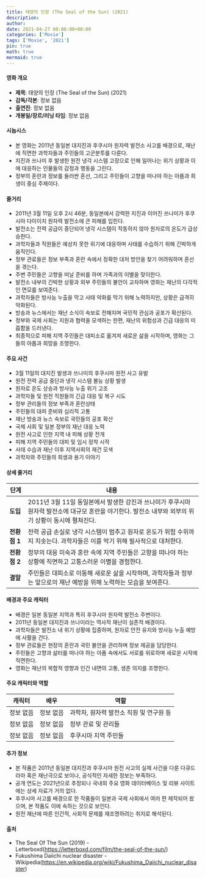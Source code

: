 ```yaml
---
title: 태양의 인장 (The Seal of the Sun) (2021)
description: 
author: 
date: 2021-04-27 00:00:00+00:00
categories: ['Movie']
tags: ['Movie', '2021']
pin: true
math: true
mermaid: true
---
```

#### 영화 개요

- **제목**: 태양의 인장 (The Seal of the Sun) (2021)  
- **감독/각본**: 정보 없음  
- **출연진**: 정보 없음  
- **개봉일/장르/러닝 타임**: 정보 없음  

#### 시놉시스

- 본 영화는 2011년 동일본 대지진과 후쿠시마 원자력 발전소 사고를 배경으로, 재난에 직면한 과학자들과 주민들의 고군분투를 다룬다.  
- 지진과 쓰나미 후 발생한 원전 냉각 시스템 고장으로 인해 일어나는 위기 상황과 이에 대응하는 인물들의 감정과 행동을 그린다.  
- 정부의 혼란과 정보를 둘러싼 혼선, 그리고 주민들이 고향을 떠나야 하는 아픔과 희생이 중심 주제이다.  

#### 줄거리

- 2011년 3월 11일 오후 2시 46분, 동일본에서 강력한 지진과 이어진 쓰나미가 후쿠시마 다이이치 원자력 발전소에 큰 피해를 입힌다.  
- 발전소는 전력 공급이 중단되어 냉각 시스템이 작동하지 않아 원자로의 온도가 급상승한다.  
- 과학자들과 직원들은 예상치 못한 위기에 대응하며 사태를 수습하기 위해 긴박하게 움직인다.  
- 정부 관료들은 정보 부족과 혼란 속에서 정확한 대처 방안을 찾기 어려워하며 혼선을 겪는다.  
- 주변 주민들은 고향을 떠날 준비를 하며 가족과의 이별을 맞이한다.  
- 발전소 내부의 긴박한 상황과 외부 주민들의 불안이 교차하며 영화는 재난의 다각적인 면모를 보여준다.  
- 과학자들은 방사능 누출을 막고 사태 악화를 막기 위해 노력하지만, 상황은 급격히 악화된다.  
- 방송과 뉴스에서는 재난 소식이 속보로 전해지며 국민적 관심과 공포가 확산된다.  
- 정부와 국제 사회는 지원과 협력을 모색하는 한편, 재난의 위험성과 긴급 대응의 미흡함을 드러낸다.  
- 최종적으로 피해 지역 주민들은 대피소로 옮겨져 새로운 삶을 시작하며, 영화는 그들의 아픔과 희망을 조명한다.  

#### 주요 사건

- 3월 11일의 대지진 발생과 쓰나미의 후쿠시마 원전 사고 유발  
- 원전 전력 공급 중단과 냉각 시스템 불능 상황 발생  
- 원자로 온도 상승과 방사능 누출 위기 고조  
- 과학자들 및 원전 직원들의 긴급 대응 및 복구 시도  
- 정부 관리들의 정보 부족과 혼란상태  
- 주민들의 대피 준비와 심리적 고통  
- 재난 방송과 뉴스 속보로 국민들의 공포 확산  
- 국제 사회 및 일본 정부의 재난 대응 노력  
- 원전 사고로 인한 지역 내 피해 상황 전개  
- 피해 지역 주민들의 대피 및 임시 정착 시작  
- 사태 수습과 재난 이후 지역사회의 재건 모색  
- 과학자와 주민들의 희생과 용기 이야기  

#### 상세 줄거리

| **단계** | **내용** |
|----------|----------|
| **도입** | 2011년 3월 11일 동일본에서 발생한 강진과 쓰나미가 후쿠시마 원자력 발전소에 대규모 혼란을 야기한다. 발전소 내부와 외부의 위기 상황이 동시에 펼쳐진다. |
| **전환점 1** | 전력 공급 손실로 냉각 시스템이 멈추고 원자로 온도가 위험 수위까지 치솟는다. 과학자들은 이를 막기 위해 필사적으로 대처한다. |
| **전환점 2** | 정부의 대응 미숙과 혼란 속에 지역 주민들은 고향을 떠나야 하는 상황에 직면하고 고통스러운 이별을 경험한다. |
| **결말** | 주민들은 대피소로 이동해 새로운 삶을 시작하며, 과학자들과 정부는 앞으로의 재난 예방을 위해 노력하는 모습을 보여준다. |

#### 배경과 주요 캐릭터

- 배경은 일본 동일본 지역과 특히 후쿠시마 원자력 발전소 주변이다.  
- 2011년 동일본 대지진과 쓰나미라는 역사적 재난이 실존적 배경이다.  
- 과학자들은 발전소 내 위기 상황에 집중하며, 원자로 안전 유지와 방사능 누출 예방에 사활을 건다.  
- 정부 관료들은 현장의 혼란과 국민 불안을 관리하며 정보 제공을 담당한다.  
- 주민들은 고향과 삶터를 떠나야 하는 아픔 속에서도 서로를 위로하며 새로운 시작에 직면한다.  
- 영화는 재난의 복합적 영향과 인간 내면의 고통, 생존 의지를 조명한다.  

#### 주요 캐릭터와 역할

| **캐릭터** | **배우** | **역할** |
|------------|----------|----------|
| 정보 없음 | 정보 없음 | 과학자, 원자력 발전소 직원 및 연구원 등 |
| 정보 없음 | 정보 없음 | 정부 관료 및 관리들 |
| 정보 없음 | 정보 없음 | 후쿠시마 지역 주민들 |

#### 추가 정보

- 본 작품은 2011년 동일본 대지진과 후쿠시마 원전 사고의 실제 사건을 다룬 다큐드라마 혹은 재난극으로 보이나, 공식적인 자세한 정보는 부족하다.  
- 공개 연도는 2021년으로 추정되나 국내외 주요 영화 데이터베이스 및 리뷰 사이트에는 상세 자료가 거의 없다.  
- 후쿠시마 사고를 배경으로 한 작품들이 일본과 국제 사회에서 여러 편 제작되어 왔으며, 본 작품도 이에 속하는 것으로 보인다.  
- 원전 재난에 따른 인간적, 사회적 문제를 재조명하려는 취지로 해석된다.  

#### 출처

- The Seal Of The Sun (2019) - Letterboxd(https://letterboxd.com/film/the-seal-of-the-sun/)  
- Fukushima Daiichi nuclear disaster - Wikipedia(https://en.wikipedia.org/wiki/Fukushima_Daiichi_nuclear_disaster)
